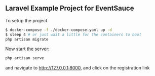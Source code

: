 ## Laravel Example Project for EventSauce

To setup the project.

```bash
$ docker-compose -f ./docker-compose.yaml up -d
$ sleep 4 # or just wait a little for the containers to boot
php artisan migrate
```

Now start the server:

```bash
php artisan serve
```

and navigate to http://127.0.0.1:8000, and click on the registration link